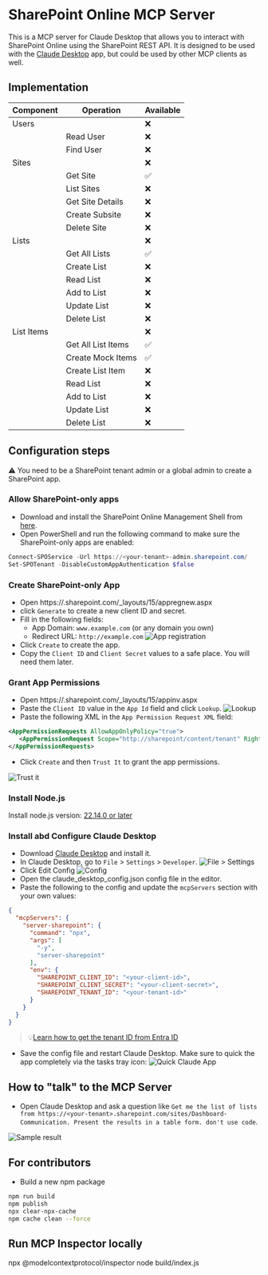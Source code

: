
# SharePoint Online MCP Server

This is a MCP server for Claude Desktop that allows you to interact with SharePoint Online using the SharePoint REST API. It is designed to be used with the [Claude Desktop](https://claude.ai/download) app, but could be used by other MCP clients as well.

## Implementation

| Component          | Operation           | Available |
|--------------------|---------------------|-----------|
| Users              |                     | ❌        |
|                    | Read User           | ❌        |
|                    | Find User           | ❌        |
| Sites              |                     | ❌        |
|                    | Get Site            | ✅        |
|                    | List Sites          | ❌        |
|                    | Get Site Details    | ❌        |
|                    | Create Subsite      | ❌        |
|                    | Delete Site         | ❌        |
| Lists              |                     | ❌        |
|                    | Get All Lists       | ✅        |
|                    | Create List         | ❌        |
|                    | Read List           | ❌        |
|                    | Add to List         | ❌        |
|                    | Update List         | ❌        |
|                    | Delete List         | ❌        |
| List Items         |                     | ❌        |
|                    | Get All List Items  | ✅        |
|                    | Create Mock Items   | ✅        |
|                    | Create List Item    | ❌        |
|                    | Read List           | ❌        |
|                    | Add to List         | ❌        |
|                    | Update List         | ❌        |
|                    | Delete List         | ❌        |

## Configuration steps

⚠️ You need to be a SharePoint tenant admin or a global admin to create a SharePoint app.

### Allow SharePoint-only apps

- Download and install the SharePoint Online Management Shell from [here](https://www.microsoft.com/en-ca/download/details.aspx?id=35588).
- Open PowerShell and run the following command to make sure the SharePoint-only apps are enabled:

```powershell
Connect-SPOService -Url https://<your-tenant>-admin.sharepoint.com/
Set-SPOTenant -DisableCustomAppAuthentication $false
```

### Create SharePoint-only App

- Open https://<your-tenant>.sharepoint.com/_layouts/15/appregnew.aspx
- click `Generate` to create a new client ID and secret.
- Fill in the following fields:
  - App Domain: `www.example.com` (or any domain you own)
  - Redirect URL: `http://example.com`
![App registration](IMG/image-3.png)
- Click `Create` to create the app.
- Copy the `Client ID` and `Client Secret` values to a safe place. You will need them later.

### Grant App Permissions

- Open https://<your-tenant>.sharepoint.com/_layouts/15/appinv.aspx
- Paste the `Client ID` value in the `App Id` field and click `Lookup`.
![Lookup](IMG/image-4.png)
- Paste the following XML in the `App Permission Request XML` field:

```xml
<AppPermissionRequests AllowAppOnlyPolicy="true">
   <AppPermissionRequest Scope="http://sharepoint/content/tenant" Right="FullControl" />
</AppPermissionRequests>
```

- Click `Create` and then `Trust It` to grant the app permissions.

![Trust it](IMG/image-5.png)

### Install Node.js

 Install node.js version: [22.14.0 or later](https://nodejs.org/en/download)

### Install abd Configure Claude Desktop

- Download [Claude Desktop](https://claude.ai/download) and install it.
- In Claude Desktop, go to `File` > `Settings` > `Developer`.
![File > Settings](IMG/image.png)
- Click Edit Config
![Config](IMG/image-1.png)
- Open the claude_desktop_config.json config file in the editor.
- Paste the following to the config and update the `mcpServers` section with your own values:

```json
{
  "mcpServers": {
    "server-sharepoint": {
      "command": "npx",
      "args": [
        "-y",
        "server-sharepoint"
      ],
      "env": {
        "SHAREPOINT_CLIENT_ID": "<your-client-id>",
        "SHAREPOINT_CLIENT_SECRET": "<your-client-secret>",
        "SHAREPOINT_TENANT_ID": "<your-tenant-id>"
      }
    }
  }
} 

```

> 💡[Learn how to get the tenant ID from Entra ID](https://learn.microsoft.com/en-us/entra/fundamentals/how-to-find-tenant)

- Save the config file and restart Claude Desktop. Make sure to quick the app completely via the tasks tray icon:
![Quick Claude App](IMG/image-2.png)

## How to "talk" to the MCP Server

- Open Claude Desktop and ask a question like `Get me the list of lists from https://<your-tenant>.sharepoint.com/sites/Dashboard-Communication. Present the results in a table form. don't use code`.

![Sample result](IMG/image-6.png)

## For contributors

- Build a new npm package

```bash
npm run build
npm publish
npx clear-npx-cache
npm cache clean --force
```

## Run MCP Inspector  locally

npx @modelcontextprotocol/inspector node build/index.js
